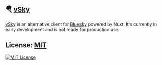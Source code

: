 ## 🪂 [vSky](https://vsky.social)
[vSky](https://vsky.social) is an alternative client for [Bluesky](https://bsky.app) powered by Nuxt. It's currently in early development and is not ready for production use.

## License: [MIT](https://opensource.org/licenses/MIT)
[![MIT License](https://img.shields.io/badge/License-MIT-blue.svg)](https://opensource.org/licenses/MIT)
